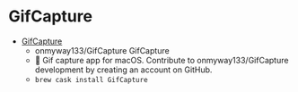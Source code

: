 # GifCapture
- [GifCapture](https://github.com/onmyway133/GifCapture)
  -  onmyway133/GifCapture GifCapture
  - 🏇 Gif capture app for macOS. Contribute to onmyway133/GifCapture development by creating an account on GitHub.
  - `brew cask install GifCapture`
